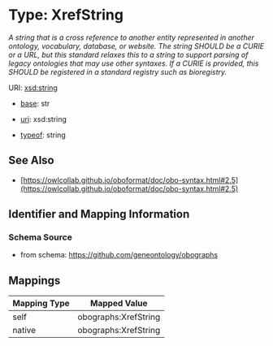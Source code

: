 # Type: XrefString




_A string that is a cross reference to another entity represented in another ontology, vocabulary, database, or website. The string SHOULD be a CURIE or a URL, but this standard relaxes this to a string to support parsing of legacy ontologies that may use other syntaxes. If a CURIE is provided, this SHOULD be registered in a standard registry such as bioregistry._



URI: [xsd:string](http://www.w3.org/2001/XMLSchema#string)

* [base](https://w3id.org/linkml/base): str

* [uri](https://w3id.org/linkml/uri): xsd:string


* [typeof](https://w3id.org/linkml/typeof): string







## See Also

* [https://owlcollab.github.io/oboformat/doc/obo-syntax.html#2.5](https://owlcollab.github.io/oboformat/doc/obo-syntax.html#2.5)

## Identifier and Mapping Information







### Schema Source


* from schema: https://github.com/geneontology/obographs




## Mappings

| Mapping Type | Mapped Value |
| ---  | ---  |
| self | obographs:XrefString |
| native | obographs:XrefString |



